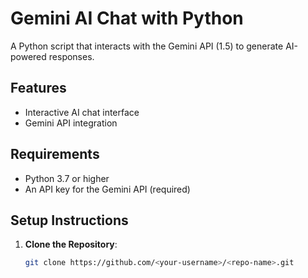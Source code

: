 # Gemini AI Chat with Python

A Python script that interacts with the Gemini API (1.5) to generate AI-powered responses.

## Features
- Interactive AI chat interface
- Gemini API integration

## Requirements
- Python 3.7 or higher
- An API key for the Gemini API (required)

## Setup Instructions

1. **Clone the Repository**:
   ```bash
   git clone https://github.com/<your-username>/<repo-name>.git
   
